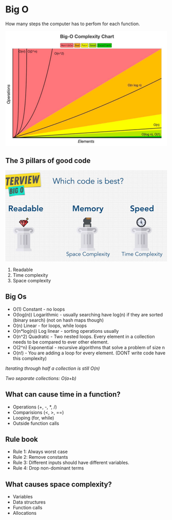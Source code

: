 # Big O
How many steps the computer has to perfom for each function.

![big-o-complexity-chart.png](./images/big-o-complexity-chart.png)

## The 3 pillars of good code
![programming-pillars.png](./images/programming-pillars.png)
1. Readable
2. Time complexity
3. Space complexity

## Big Os
- O(1) Constant - no loops
- O(log(n)) Logarithmic - usually searching have log(n) if they are sorted (binary search) (not on hash maps though)
- O(n) Linear - for loops, while loops
- O(n*log(n)) Log linear - sorting operations usually
- O(n^2) Quadratic - Two nested loops. Every element in a collection needs to be compared to ever other element.
- O(2^n) Exponential - recursive algorithms that solve a problem of size n
- O(n!) - You are adding a loop for every element. (DONT write code have this complexity)

*Iterating through half a collection is still O(n)*

*Two separate collections: O(a+b)*

## What can cause time in a function?
- Operations (+, -, *, /)
- Comparisions (<, >, ==)
- Looping (for, while)
- Outside function calls

## Rule book 
- Rule 1: Always worst case
- Rule 2: Remove constants
- Rule 3: Different inputs should have different variables. 
- Rule 4: Drop non-dominant terms

## What causes space complexity?
- Variables
- Data structures
- Function calls
- Allocations 
